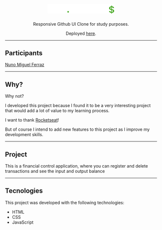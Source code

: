 <h1 align="center">
  <img alt="dev.finances" title="dev.finances" src=".github/logo.svg" width="220px" />
</h1>

<p align="center">Responsive Github UI Clone for study purposes.</p>
<p align="center">Deployed <a href="https://nmferraz.github.io/dev-finance/">here</a>.</p>

<hr>

## Participants
[Nuno Miguel Ferraz](https://github.com/nmferraz)

---

## Why?

<p>Why not?</p>
<p>I developed this project because I found it to be a very interesting project that would add a lot of value to my learning process.<p>
<p>I want to thank <a href="https://www.youtube.com/c/RocketSeat">Rocketseat</a>!</p>
<p>But of course I intend to add new features to this project as I improve my development skills.</p>

---

## Project

<p>This is a financial control application, where you can register and delete transactions and see the input and output balance</p>

---
## Tecnologies

This project was developed with the following technologies:

- HTML
- CSS
- JavaScript
